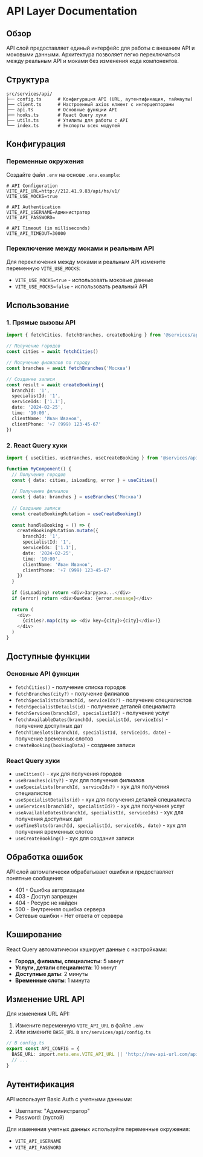 # API Layer Documentation

## Обзор

API слой предоставляет единый интерфейс для работы с внешним API и моковыми данными. Архитектура позволяет легко переключаться между реальным API и моками без изменения кода компонентов.

## Структура

```
src/services/api/
├── config.ts      # Конфигурация API (URL, аутентификация, таймауты)
├── client.ts      # Настроенный axios клиент с интерцепторами
├── api.ts         # Основные функции API
├── hooks.ts       # React Query хуки
├── utils.ts       # Утилиты для работы с API
└── index.ts       # Экспорты всех модулей
```

## Конфигурация

### Переменные окружения

Создайте файл `.env` на основе `.env.example`:

```env
# API Configuration
VITE_API_URL=http://212.41.9.83/api/hs/v1/
VITE_USE_MOCKS=true

# API Authentication
VITE_API_USERNAME=Администратор
VITE_API_PASSWORD=

# API Timeout (in milliseconds)
VITE_API_TIMEOUT=30000
```

### Переключение между моками и реальным API

Для переключения между моками и реальным API измените переменную `VITE_USE_MOCKS`:

- `VITE_USE_MOCKS=true` - использовать моковые данные
- `VITE_USE_MOCKS=false` - использовать реальный API

## Использование

### 1. Прямые вызовы API

```typescript
import { fetchCities, fetchBranches, createBooking } from '@services/api'

// Получение городов
const cities = await fetchCities()

// Получение филиалов по городу
const branches = await fetchBranches('Москва')

// Создание записи
const result = await createBooking({
  branchId: '1',
  specialistId: '1',
  serviceIds: ['1.1'],
  date: '2024-02-25',
  time: '10:00',
  clientName: 'Иван Иванов',
  clientPhone: '+7 (999) 123-45-67'
})
```

### 2. React Query хуки

```typescript
import { useCities, useBranches, useCreateBooking } from '@services/api'

function MyComponent() {
  // Получение городов
  const { data: cities, isLoading, error } = useCities()
  
  // Получение филиалов
  const { data: branches } = useBranches('Москва')
  
  // Создание записи
  const createBookingMutation = useCreateBooking()
  
  const handleBooking = () => {
    createBookingMutation.mutate({
      branchId: '1',
      specialistId: '1',
      serviceIds: ['1.1'],
      date: '2024-02-25',
      time: '10:00',
      clientName: 'Иван Иванов',
      clientPhone: '+7 (999) 123-45-67'
    })
  }
  
  if (isLoading) return <div>Загрузка...</div>
  if (error) return <div>Ошибка: {error.message}</div>
  
  return (
    <div>
      {cities?.map(city => <div key={city}>{city}</div>)}
    </div>
  )
}
```

## Доступные функции

### Основные API функции

- `fetchCities()` - получение списка городов
- `fetchBranches(city?)` - получение филиалов
- `fetchSpecialists(branchId, serviceIds?)` - получение специалистов
- `fetchSpecialistDetails(id)` - получение деталей специалиста
- `fetchServices(branchId?, specialistId?)` - получение услуг
- `fetchAvailableDates(branchId, specialistId, serviceIds)` - получение доступных дат
- `fetchTimeSlots(branchId, specialistId, serviceIds, date)` - получение временных слотов
- `createBooking(bookingData)` - создание записи

### React Query хуки

- `useCities()` - хук для получения городов
- `useBranches(city?)` - хук для получения филиалов
- `useSpecialists(branchId, serviceIds?)` - хук для получения специалистов
- `useSpecialistDetails(id)` - хук для получения деталей специалиста
- `useServices(branchId?, specialistId?)` - хук для получения услуг
- `useAvailableDates(branchId, specialistId, serviceIds)` - хук для получения доступных дат
- `useTimeSlots(branchId, specialistId, serviceIds, date)` - хук для получения временных слотов
- `useCreateBooking()` - хук для создания записи

## Обработка ошибок

API слой автоматически обрабатывает ошибки и предоставляет понятные сообщения:

- 401 - Ошибка авторизации
- 403 - Доступ запрещен
- 404 - Ресурс не найден
- 500 - Внутренняя ошибка сервера
- Сетевые ошибки - Нет ответа от сервера

## Кэширование

React Query автоматически кэширует данные с настройками:

- **Города, филиалы, специалисты**: 5 минут
- **Услуги, детали специалиста**: 10 минут
- **Доступные даты**: 2 минуты
- **Временные слоты**: 1 минута

## Изменение URL API

Для изменения URL API:

1. Измените переменную `VITE_API_URL` в файле `.env`
2. Или измените `BASE_URL` в `src/services/api/config.ts`

```typescript
// В config.ts
export const API_CONFIG = {
  BASE_URL: import.meta.env.VITE_API_URL || 'http://new-api-url.com/api/',
  // ...
}
```

## Аутентификация

API использует Basic Auth с учетными данными:
- Username: "Администратор"
- Password: (пустой)

Для изменения учетных данных используйте переменные окружения:
- `VITE_API_USERNAME`
- `VITE_API_PASSWORD`
